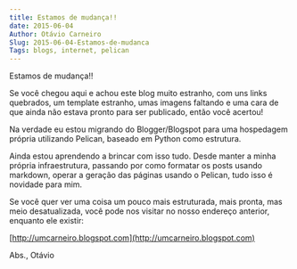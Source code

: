 ```yaml
---
title: Estamos de mudança!!
date: 2015-06-04
Author: Otávio Carneiro
Slug: 2015-06-04-Estamos-de-mudanca
Tags: blogs, internet, pelican
---
```


Estamos de mudança!!

Se você chegou aqui e achou este blog muito estranho, com uns links quebrados, um template estranho, umas imagens faltando e uma cara de que ainda não estava pronto para ser publicado, então você acertou!

Na verdade eu estou migrando do Blogger/Blogspot para uma hospedagem própria utilizando Pelican, baseado em Python como estrutura.

Ainda estou aprendendo a brincar com isso tudo. Desde manter a minha própria infraestrutura, passando por como formatar os posts usando markdown, operar a geração das páginas usando o Pelican, tudo isso é novidade para mim.

Se você quer ver uma coisa um pouco mais estruturada, mais pronta, mas meio desatualizada, você pode nos visitar no nosso endereço anterior, enquanto ele existir:

[http://umcarneiro.blogspot.com](http://umcarneiro.blogspot.com)

Abs.,
Otávio




